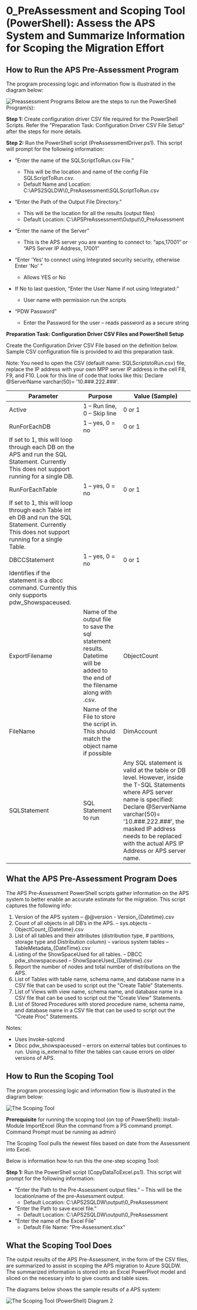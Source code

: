 
# **0_PreAssessment and Scoping Tool (PowerShell):** Assess the APS System and Summarize Information for Scoping the Migration Effort

## **How to Run the APS Pre-Assessment Program**

The program processing logic and information flow is illustrated in the diagram below: 

![Preassessment Programs](https://i.imgur.com/okLZNvo.jpg)
Below are the steps to run the PowerShell Program(s): 


**Step 1:** Create configuration driver CSV file required for the PowerShell Scripts. Refer the "Preparation Task: Configuration Driver CSV File Setup" after the steps for more details. 


**Step 2:** Run the PowerShell script (PreAssessmentDriver.ps1). This script will prompt for the following information: 

* “Enter the name of the SQLScriptToRun.csv File.”
	* This will be the location and name of the config File SQLScriptToRun.csv.
	* Default Name and Location: C:\APS2SQLDW\0_PreAssessment\SQLScriptToRun.csv

* “Enter the Path of the Output File Directory.”
	* This will be the location for all the results (output files)
	* Default Location: C:\APSPreAssessment\Output\0_PreAssessment

* “Enter the name of the Server”
	* This is the APS server you are wanting to connect to:  “aps,17001” or “APS Server IP Address, 17001” 

* “Enter 'Yes' to connect using Integrated security security, otherwise Enter 'No' ”
	* Allows YES or No 

* If No to last question, “Enter the User Name if not using Integrated:” 
	* User name with permission run the scripts
	
* “PDW Password”
	* Enter the Password for the user – reads password as a secure string


**Preparation Task: Configuration Driver CSV Files and PowerShell Setup**

Create the Configuration Driver CSV File based on the definition below. Sample CSV configuration file is provided to aid this preparation task. 

Note: You need to open the CSV (default name: SQLScriptstoRun.csv) file, replace the IP address with your own MPP server IP address in the cell F8, F9, and F10. Look for this line of code that looks like this: 
Declare @ServerName varchar(50)= '10.###.222.###'. 


| Parameter                                                                                                                                            | Purpose                                                                                                                          | Value   (Sample)                                     |
|------------------------------------------------------------------------------------------------------------------------------------------------------|----------------------------------------------------------------------------------------------------------------------------------|------------------------------------------------------|
| Active                                                                                                                                               | 1 – Run line, 0 – Skip line                                                                                                      | 0 or 1                                               |
| RunForEachDB                                                                                                                                         | 1 – yes, 0 = no                                                                                                                  | 0 or 1                                               |
| If set to 1, this will loop through each DB on the APS and   run the SQL Statement.  Currently This does not support running for   a single DB.      |                                                                                                                                  |                                                      |
| RunForEachTable                                                                                                                                      | 1 – yes, 0 = no                                                                                                                  | 0 or 1                                               |
| If set to 1, this will loop through each Table int eh DB   and run the SQL Statement.  Currently This does not support running for   a single Table. |                                                                                                                                  |                                                      |
| DBCCStatement                                                                                                                                        | 1 – yes, 0 = no                                                                                                                  | 0 or 1                                               |
| Identifies if the statement is a dbcc command.  Currently this only   supports pdw_Showspaceused.                                                    |                                                                                                                                  |                                                      |
| ExportFilename                                                                                                                                       | Name of the output file to save the sql statement results.  Datetime will be added to the end of the   filename along with .csv. | ObjectCount                                          |
| FileName                                                                                                                                             | Name of the File to store the script in.  This should match the object name if   possible                                        | DimAccount                                           |
| SQLStatement                                                                                                                                         | SQL Statement to run                                                                                                             | Any SQL statement is valid at the table or DB level. However, inside the T-SQL Statements where APS server name is specified: Declare @ServerName varchar(50)= ‘10.###.222.###’, the masked IP address needs to be replaced with the actual APS IP Address or APS server name. |


## **What the APS Pre-Assessment Program Does** ##

The APS Pre-Assessment PowerShell scripts gather information on the APS system to better enable an accurate estimate for the migration.  This script captures the following info:

1. Version of the APS system – @@version - Version_{Datetime}.csv
2. Count of all objects in all DB’s in the APS. – sys.objects - ObjectCount_{Datetime}.csv
3. List of all tables and their attributes (distribution type, # partitions, storage type and Distribution column) – various system tables – TableMetadata_{DateTime}.csv
4. Listing of the ShowSpaceUsed for all tables. – DBCC pdw_showspaceused – ShowSpaceUsed_{Datetime}.csv
5. Report the number of nodes and total number of distributions on the APS.
6. List of Tables with table name, schema name, and database name in a CSV file that can be used to script out the "Create Table" Statements. 
7. List of Views with view name, schema name, and database name in a CSV file that can be used to script out the "Create View" Statements. 
8. List of Stored Procedures with stored procedure name, schema name, and database name in a CSV file that can be used to script out the "Create Proc" Statements. 
  
Notes:  

- Uses Invoke-sqlcmd
- Dbcc pdw_showspaceused – errors on external tables but continues to run.  Using is_external to filter the tables can cause errors on older versions of APS.  


## **How to Run the Scoping Tool**

The program processing logic and information flow is illustrated in the diagram below: 

![The Scoping Tool](https://i.imgur.com/asG4HlX.jpg)

**Prerequisite** for running the scoping tool (on top of PowerShell): Install-Module ImportExcel  (Run the command from a PS command prompt.  Command Prompt must be running as admin)

The Scoping Tool pulls the newest files based on date from the Assessment into Excel.  

Below is information how to run this the one-step scoping Tool:

**Step 1:** Run the PowerShell script (CopyDataToExcel.ps1).  This script will prompt for the following information:

* “Enter the Path to the Pre-Assessment output files.” – This will be the location\name of the pre-Assessment output.
	* Default Location: C:\APS2SQLDW\output\0_PreAssessment
* “Enter the Path to save excel file.”
	* Default Location: C:\APS2SQLDW\output\0_PreAssessment
* “Enter the name of the Excel File”
	* Default File Name: "Pre-Assessment.xlsx"



## **What the Scoping Tool Does**

The output results of the APS Pre-Assessment, in the form of the CSV files, are summarized to assist in scoping the APS migration to Azure SQLDW. The summarized information is stored into an Excel PowerPivot model and sliced on the necessary info to give counts and table sizes.

The diagrams below shows the sample results of a APS system: 


![The Scoping Tool (PowerShell) Diagram 2](https://i.imgur.com/FFpAWqP.jpg)
